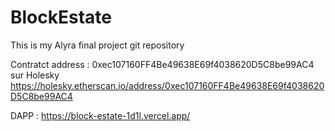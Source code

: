 # BlockEstate
This is my Alyra final project git repository

Contratct address :
0xec107160FF4Be49638E69f4038620D5C8be99AC4 sur Holesky
https://holesky.etherscan.io/address/0xec107160FF4Be49638E69f4038620D5C8be99AC4

DAPP : 
https://block-estate-1d1l.vercel.app/
